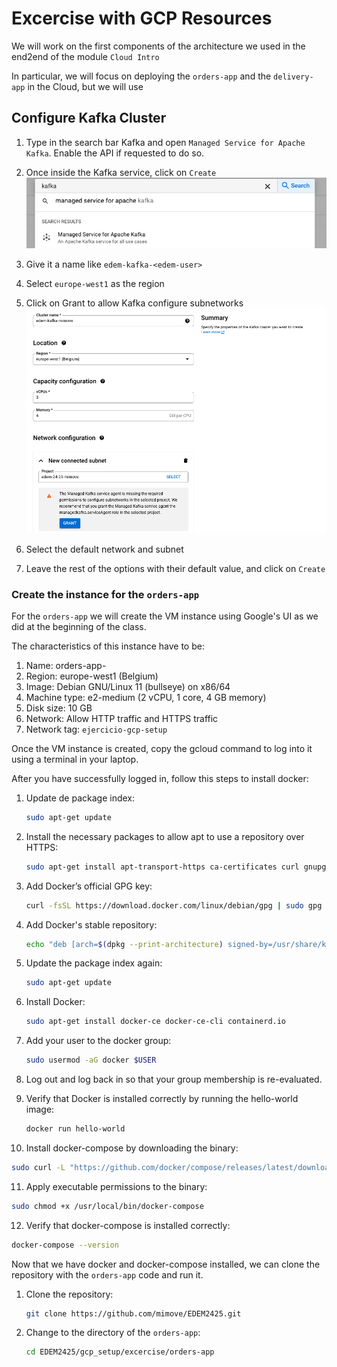 # Excercise with GCP Resources

We will work on the first components of the architecture we used in the end2end of the module `Cloud Intro`

In particular, we will focus on deploying the `orders-app` and the `delivery-app` in the Cloud, but we will use

## Configure Kafka Cluster

1. Type in the search bar Kafka and open `Managed Service for Apache Kafka`. Enable the API if requested to do so.

2. Once inside the Kafka service, click on `Create`
   ![alt text](.images/kafka-1.png)

3. Give it a name like `edem-kafka-<edem-user>`
4. Select `europe-west1` as the region
5. Click on Grant to allow Kafka configure subnetworks
   ![alt text](.images/kafka-2.png)

6. Select the default network and subnet
7. Leave the rest of the options with their default value, and click on `Create`



### Create the instance for the `orders-app`

For the `orders-app` we will create the VM instance using Google's UI as we did at the beginning of the class.

The characteristics of this instance have to be:

1. Name: orders-app-<edem-user>
2. Region: europe-west1 (Belgium)
3. Image: Debian GNU/Linux 11 (bullseye) on x86/64
4. Machine type: e2-medium (2 vCPU, 1 core, 4 GB memory)
5. Disk size: 10 GB
6. Network: Allow HTTP traffic and HTTPS traffic
7. Network tag: `ejercicio-gcp-setup`

Once the VM instance is created, copy the gcloud command to log into it using a terminal in your laptop.

After you have successfully logged in, follow this steps to install docker:

1. Update de package index:
   ```sh
   sudo apt-get update
   ```

2. Install the necessary packages to allow apt to use a repository over HTTPS:
   ```sh
   sudo apt-get install apt-transport-https ca-certificates curl gnupg lsb-release
   ```

3. Add Docker’s official GPG key:
   ```sh
   curl -fsSL https://download.docker.com/linux/debian/gpg | sudo gpg --dearmor -o /usr/share/keyrings/docker-archive-keyring.gpg
   ````

4. Add Docker's stable repository:
   ```sh
   echo "deb [arch=$(dpkg --print-architecture) signed-by=/usr/share/keyrings/docker-archive-keyring.gpg] https://download.docker.com/linux/debian $(lsb_release -cs) stable" | sudo tee /etc/apt/sources.list.d/docker.list > /dev/null
   ```

5. Update the package index again:
   ```sh
   sudo apt-get update
   ```

6. Install Docker:
   ```sh
   sudo apt-get install docker-ce docker-ce-cli containerd.io
   ```

7. Add your user to the docker group:
   ```sh
   sudo usermod -aG docker $USER
   ```

8. Log out and log back in so that your group membership is re-evaluated.

9. Verify that Docker is installed correctly by running the hello-world image:
   ```sh
   docker run hello-world
   ```

10. Install docker-compose by downloading the binary:
   ```sh
   sudo curl -L "https://github.com/docker/compose/releases/latest/download/docker-compose-$(uname -s)-$(uname -m)" -o /usr/local/bin/docker-compose
   ```

11. Apply executable permissions to the binary:
   ```sh
   sudo chmod +x /usr/local/bin/docker-compose
   ```

12. Verify that docker-compose is installed correctly:
   ```sh
   docker-compose --version
   ```


Now that we have docker and docker-compose installed, we can clone the repository with the `orders-app` code and run it.

1. Clone the repository:
   ```sh
   git clone https://github.com/mimove/EDEM2425.git
   ```

2. Change to the directory of the `orders-app`:
   ```sh
   cd EDEM2425/gcp_setup/excercise/orders-app
   ```

